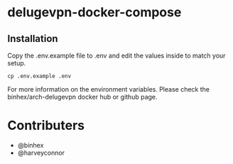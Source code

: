 # delugevpn-docker-compose

## Installation
Copy the .env.example file to .env and edit the values inside to match your setup.
```
cp .env.example .env
```

For more information on the environment variables. Please check the binhex/arch-delugevpn docker hub or github page.

# Contributers
- @binhex
- @harveyconnor
